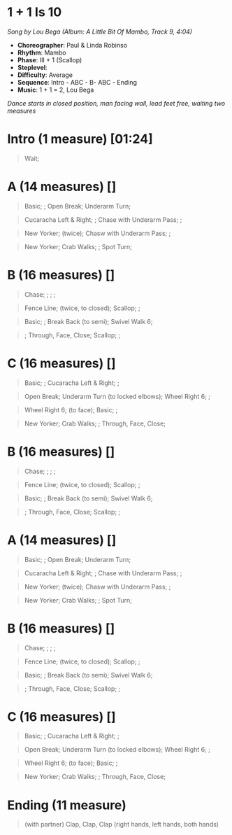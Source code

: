 # 1 + 1 Is 10
*Song by Lou Bega (Album: A Little Bit Of Mambo, Track 9, 4:04)*
 
* **Choreographer**: Paul & Linda Robinso
* **Rhythm**: Mambo
* **Phase**: III + 1 (Scallop)
* **Steplevel**: 
* **Difficulty**: Average
* **Sequence**: Intro - ABC - B- ABC - Ending
* **Music**: 1 + 1 = 2, Lou Bega
 
*Dance starts in closed position, man facing wall, lead feet free, waiting two measures*
 
# Intro (1 measure) [01:24]

> Wait;

# A (14 measures) []

> Basic; ; Open Break; Underarm Turn;

> Cucaracha Left & Right; ; Chase with Underarm Pass; ;

> New Yorker; (twice); Chasw with Underarm Pass; ;

> New Yorker; Crab Walks; ; Spot Turn;

# B (16 measures) []

> Chase; ; ; ;

> Fence Line; (twice, to closed); Scallop; ;

> Basic; ; Break Back (to semi); Swivel Walk 6;

> ; Through, Face, Close; Scallop; ;

# C (16 measures) []

> Basic; ; Cucaracha Left & Right; ;

> Open Break; Underarm Turn (to locked elbows); Wheel Right 6; ;

> Wheel Right 6; (to face); Basic; ;

> New Yorker; Crab Walks; ; Through, Face, Close;

# B (16 measures) []

> Chase; ; ; ;

> Fence Line; (twice, to closed); Scallop; ;

> Basic; ; Break Back (to semi); Swivel Walk 6;

> ; Through, Face, Close; Scallop; ;

# A (14 measures) []

> Basic; ; Open Break; Underarm Turn;

> Cucaracha Left & Right; ; Chase with Underarm Pass; ;

> New Yorker; (twice); Chasw with Underarm Pass; ;

> New Yorker; Crab Walks; ; Spot Turn;

# B (16 measures) []

> Chase; ; ; ;

> Fence Line; (twice, to closed); Scallop; ;

> Basic; ; Break Back (to semi); Swivel Walk 6;

> ; Through, Face, Close; Scallop; ;

# C (16 measures) []

> Basic; ; Cucaracha Left & Right; ;

> Open Break; Underarm Turn (to locked elbows); Wheel Right 6; ;

> Wheel Right 6; (to face); Basic; ;

> New Yorker; Crab Walks; ; Through, Face, Close;

# Ending (11 measure)

> (with partner) Clap, Clap, Clap (right hands, left hands, both hands)